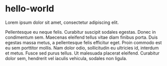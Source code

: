 # hello-world

Lorem ipsum dolor sit amet, consectetur adipiscing elit. 

Pellentesque eu neque felis. Curabitur suscipit sodales egestas. Donec in condimentum sem. Maecenas eleifend tellus vitae diam finibus porta. Duis egestas massa metus, a pellentesque felis efficitur eget. Proin commodo est eu sem porttitor mollis. Nam dolor odio, sollicitudin eu ultricies id, interdum et metus. Fusce sed purus tellus. Ut malesuada placerat eleifend. Curabitur dolor sem, hendrerit vel iaculis vehicula, sodales non ligula.
